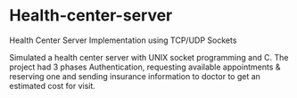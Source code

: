 # Health-center-server
Health Center Server Implementation using TCP/UDP Sockets


Simulated a health center server with UNIX socket programming and C.
The project had 3 phases Authentication, requesting available appointments & reserving one and sending insurance information to doctor to get an estimated cost for visit.
